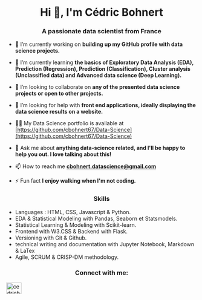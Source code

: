 <h1 align="center">Hi 👋, I'm Cédric Bohnert</h1>
<h3 align="center">A passionate data scientist from France</h3>

- 🔭 I’m currently working on **building up my GitHub profile with data science projects.**

- 🌱 I’m currently learning **the basics of Exploratory Data Analysis (EDA), Prediction (Regression), Prediction (Classification), Cluster analysis (Unclassified data) and Advanced data science (Deep Learning).**

- 👯 I’m looking to collaborate on **any of the presented data science projects or open to other projects.**

- 🤝 I’m looking for help with **front end applications, ideally displaying the data science results on a website.**

- 👨‍💻 My Data Science portfolio is available at [https://github.com/cbohnert67/Data-Science](https://github.com/cbohnert67/Data-Science)

- 💬 Ask me about **anything data-science related, and I'll be happy to help you out. I love talking about this!**

- 📫 How to reach me **cbohnert.datascience@gmail.com**

- ⚡ Fun fact **I enjoy walking when I'm not coding.**


<h3 align="center">Skills</h3>

- Languages : HTML, CSS, Javascript & Python.
- EDA & Statistical Modeling with Pandas, Seaborn et Statsmodels.
- Statistical Learning & Modeling with Scikit-learn.
- Frontend with W3.CSS & Backend with Flask.
- Versioning with Git & Github.
- technical writing and documentation with Jupyter Notebook, Markdown & LaTex
- Agile, SCRUM & CRISP-DM methodology.




<h3 align="center">Connect with me:</h3>
<p align="left">
<a href="https://linkedin.com/in/cedricbohnert" target="blank"><img align="center" src="https://raw.githubusercontent.com/rahuldkjain/github-profile-readme-generator/master/src/images/icons/Social/linked-in-alt.svg" alt="cedricbohnert" height="30" width="40" /></a>
</p>




